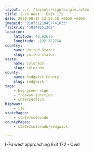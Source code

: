 ```yaml
---
layout: ../../layouts/sign/single.astro
title: I-76 West - Exit 172
date: 2020-08-14 12:52:58 +0000 +0000
imageid: "318731218457741033"
flickrid: "50348251368"
location:
    latitude: 40.92676
    longitude: -102.372764
country:
    name: United States
    slug: united-states
state:
    name: Colorado
    slug: colorado
county:
    name: Sedgwick County
    slug: sedgwick
tags:
    - big-green-sign
    - freeway-junction
    - intersection
highway:
    - i76
statePages:
    - state/colorado
countyPages:
    - state/colorado/sedgwick

---
```

I-76 west approaching Exit 172 - Ovid